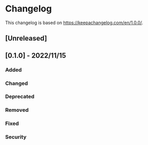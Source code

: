 # Changelog
This changelog is based on https://keepachangelog.com/en/1.0.0/.

## [Unreleased]


## [0.1.0] - 2022/11/15
### Added
### Changed
### Deprecated
### Removed
### Fixed
### Security
